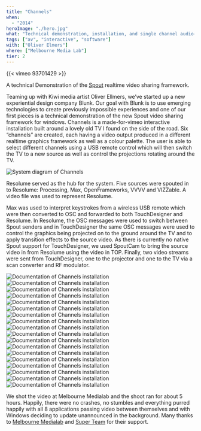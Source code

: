 ```yaml
---
title: "Channels"
when: 
  - "2014"
heroImage: "./hero.jpg"
what: "Technical demonstration, installation, and single channel audio-visual work"
tags: ["av", "interactive", "software"]
with: ["Oliver Elmers"]
where: ["Melbourne Media Lab"]
tier: 2
---
```


{{< vimeo 93701429 >}}

A technical Demonstration of the [Spout](http://spout.zeal.co) realtime video sharing framework. 

Teaming up with Kiwi media artist Oliver Ellmers, we’ve started up a new experiential design company Blunk.  Our goal with Blunk is to use emerging technologies to create previously impossible experiences and one of our first pieces is a technical demonstration of the new Spout video sharing framework for windows.  Channels is a made-for-vimeo interactive installation built around a lovely old TV I found on the side of the road.  Six “channels” are created, each having a video output produced in a different realtime graphics framework as well as a colour palette.  The user is able to select different channels using a USB remote control which will then switch the TV to a new source as well as control the projections rotating around the TV.

![System diagram of Channels](./assets/arch_diagram.jpg)

Resolume served as the hub for the system.  Five sources were spouted in to Resolume: Processing, Max, OpenFrameworks, VVVV and VIZZable.  A video file was used to represent Resolume.

Max was used to interpret keystrokes from a wireless USB remote which were then converted to OSC and forwarded to both TouchDesigner and Resolume.  In Resolume, the OSC messages were used to switch between Spout senders and in TouchDesigner the same OSC messages were used to control the graphics being projected on to the ground around the TV and to apply transition effects to the source video.  As there is currently no native Spout support for TouchDesigner, we used SpoutCam to bring the source video in from Resolume using the video in TOP.  Finally, two video streams were sent from TouchDesigner,  one to the projector and one to the TV via a scan converter and RF modulator.

![Documentation of Channels installation](./assets/bandicam-2014-05-03-14-11-09-232.jpg)
![Documentation of Channels installation](./assets/bandicam-2014-05-03-14-34-09-523.jpg)
![Documentation of Channels installation](./assets/bandicam-2014-05-03-14-34-38-803.jpg)
![Documentation of Channels installation](./assets/bandicam-2014-05-03-14-35-11-664.jpg)
![Documentation of Channels installation](./assets/bandicam-2014-05-03-14-35-37-154.jpg)
![Documentation of Channels installation](./assets/bandicam-2014-05-03-14-36-08-546.jpg)
![Documentation of Channels installation](./assets/bandicam-2014-05-03-14-36-10-858.jpg)
![Documentation of Channels installation](./assets/bandicam-2014-05-03-14-37-48-675.jpg)
![Documentation of Channels installation](./assets/bandicam-2014-05-03-14-38-31-742.jpg)
![Documentation of Channels installation](./assets/bandicam-2014-05-03-14-39-03-873.jpg)
![Documentation of Channels installation](./assets/IMG_7828.jpg)
![Documentation of Channels installation](./assets/IMG_7830.jpg)
![Documentation of Channels installation](./assets/IMG_7842.jpg)
![Documentation of Channels installation](./assets/IMG_7844.jpg)
![Documentation of Channels installation](./assets/IMG_7849.jpg)
![Documentation of Channels installation](./assets/IMG_7853.jpg)
![Documentation of Channels installation](./assets/IMG_7867.jpg)
![Documentation of Channels installation](./assets/IMG_7869.jpg)

We shot the video at Melbourne Medialab and the shoot ran for about 5 hours.  Happily, there were no crashes, no stumbles and everything purred happily with all 8 applications passing video between themselves and with Windows deciding to update unannounced in the background.  Many thanks to [Melbourne Medialab](http://www.medialabmelbourne.com.au) and [Super Team](http://www.superteam.net.au/) for their support.